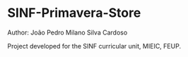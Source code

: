 # SINF-Primavera-Store

Author: João Pedro Milano Silva Cardoso

Project developed for the SINF curricular unit, MIEIC, FEUP.
